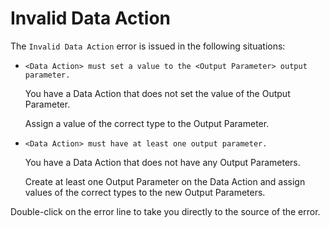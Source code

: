 # Invalid Data Action

The `Invalid Data Action` error is issued in the following situations:

* `<Data Action> must set a value to the <Output Parameter> output parameter.`

  You have a Data Action that does not set the value of the Output Parameter.

  Assign a value of the correct type to the Output Parameter.

* `<Data Action> must have at least one output parameter.`

  You have a Data Action that does not have any Output Parameters.

  Create at least one Output Parameter on the Data Action and assign values of the correct types to the new Output Parameters.

Double-click on the error line to take you directly to the source of the error.

